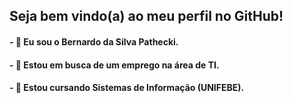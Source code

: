 ## Seja bem vindo(a) ao meu perfil no GitHub!


#### - 👋 Eu sou o Bernardo da Silva Pathecki.
#### - 👀 Estou em busca de um emprego na área de TI.
#### - 🌱 Estou cursando Sistemas de Informação (UNIFEBE).
##

